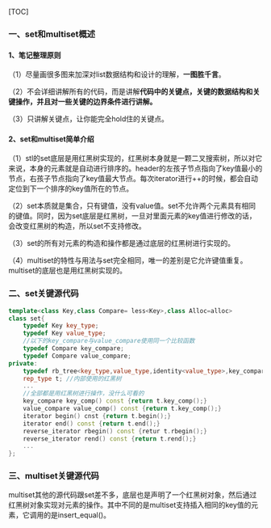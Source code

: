 [TOC]

### 一、set和multiset概述

#### 1、笔记整理原则

（1）尽量画很多图来加深对list数据结构和设计的理解，**一图胜千言**。

（2）不会详细讲解所有的代码，而是讲解**代码中的关键点，关键的数据结构和关键操作，并且对一些关键的边界条件进行讲解。**

（3）只讲解关键点，让你能完全hold住的关键点。

#### 2、set和multiset简单介绍

（1）stl的set底层是用红黑树实现的，红黑树本身就是一颗二叉搜索树，所以对它来说，本身的元素就是自动进行排序的。header的左孩子节点指向了key值最小的节点，右孩子节点指向了key值最大节点。每次iterator进行++的时候，都会自动定位到下一个排序的key值所在的节点。

（2）set本质就是集合，只有键值，没有value值。set不允许两个元素具有相同的键值。同时，因为set底层是红黑树，一旦对里面元素的key值进行修改的话，会改变红黑树的构造，所以set不支持修改。

（3）set的所有对元素的构造和操作都是通过底层的红黑树进行实现的。

（4）multiset的特性与用法与set完全相同，唯一的差别是它允许键值重复。multiset的底层也是用红黑树实现的。

### 二、set关键源代码

```cpp
template<class Key,class Compare= less<Key>,class Alloc=alloc>
class set{
    typedef Key key_type;
    typedef Key value_type;
    //以下的key_compare与value_compare使用同一个比较函数
    typedef Compare key_compare;
    typedef Compare value_compare;
private:
	typedef rb_tree<key_type,value_type,identity<value_type>,key_compare,Alloc> rep_type;
	rep_type t;	//内部使用的红黑树
	...
	//全部都是用红黑树进行操作，没什么可看的
	key_compare key_comp() const {return t.key_comp();}
	value_compare value_comp() const {return t.key_comp();}
	iterator begin() cnst {return t.begin();}
	iterator end() const {return t.end();}
	reverse_iterator rbegin() const {retur t.rbegin();}
	reverse_iterator rend() const {return t.rend();}
	...
};
```



### 三、multiset关键源代码

multiset其他的源代码跟set差不多，底层也是声明了一个红黑树对象，然后通过红黑树对象实现对元素的操作。其中不同的是multiset支持插入相同的key值的元素，它调用的是insert_equal()。


